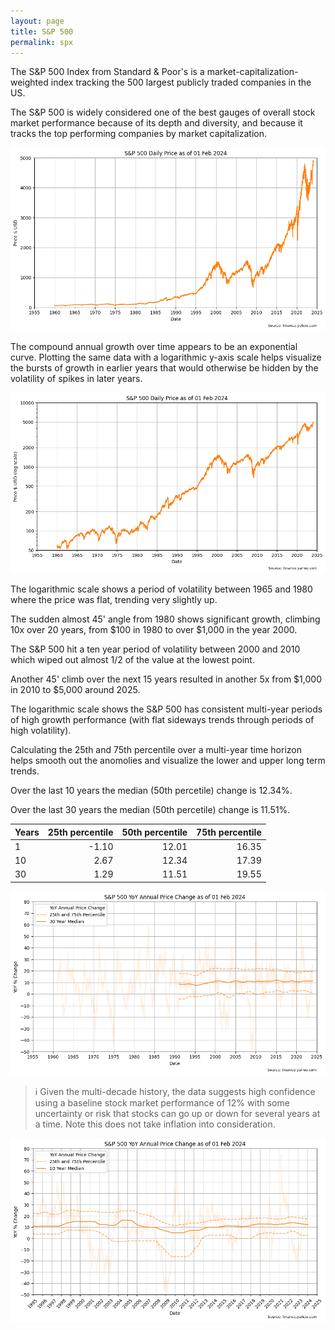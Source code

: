 ```yaml
---
layout: page
title: S&P 500
permalink: spx
---
```


The S&P 500 Index from Standard & Poor's is a market-capitalization-weighted index tracking the 500 largest publicly traded companies in the US. 

The S&P 500 is widely considered one of the best gauges of overall stock market performance because of its depth and diversity, and because it tracks the top performing companies by market capitalization.


    
![png](images/spx-prices_7_0.png)
    


The compound annual growth over time appears to be an exponential curve. Plotting the same data with a logarithmic y-axis scale helps visualize the bursts of growth in earlier years that would otherwise be hidden by the volatility of spikes in later years.


    
![png](images/spx-prices_9_0.png)
    


The logarithmic scale shows a period of volatility between 1965 and 1980 where the price was flat, trending very slightly up.

The sudden almost 45' angle from 1980 shows significant growth, climbing 10x over 20 years, from $100 in 1980 to over $1,000 in the year 2000. 

The S&P 500 hit a ten year period of volatility between 2000 and 2010 which wiped out almost 1/2 of the value at the lowest point.

Another 45' climb over the next 15 years resulted in another 5x from $1,000 in 2010 to $5,000 around 2025.

The logarithmic scale shows the S&P 500 has consistent multi-year periods of high growth performance (with flat sideways trends through periods of high volatility).




Calculating the 25th and 75th percentile over a multi-year time horizon helps smooth out the anomolies and visualize the lower and upper long term trends.





Over the last 10 years the median (50th percetile) change is 12.34%.

Over the last 30 years the median (50th percetile) change is 11.51%.

| Years | 25th percentile | 50th percentile | 75th percentile |
|-------|-----:|-----:|-----:|
| 1     | -1.10 | 12.01 | 16.35 |
| 10    | 2.67 | 12.34 | 17.39 |
| 30    | 1.29 | 11.51 | 19.55 |





    
![png](images/spx-prices_16_0.png)
    


> ℹ Given the multi-decade history, the data suggests high confidence using a baseline stock market performance of 12% with some uncertainty or risk that stocks can go up or down for several years at a time. Note this does not take inflation into consideration.


    
![png](images/spx-prices_18_0.png)
    

